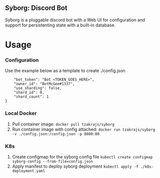 ## Syborg: Discord Bot

Syborg is a pluggable discord bot with a Web UI for configuration and support for persistenting state with a built-in database.

# Usage

### Configuration
Use the example below as a template to create ./config.json
```{
	"bot_token": "Bot <TOKEN_GOES_HERE>",
	"owner_id": "BotMcGee#1337",
	"use_sharding": false,
	"shard_id": 0,
	"shard_count": 1
}
```

### Local Docker
1. Pull container image: `docker pull tzakrajs/syborg`
1. Run container image with config attached: `docker run tzakrajs/syborg -v ./config.json:/config.json -p 8080:80`

### K8s
1. Create configmap for the syborg config file `kubectl create configmap syborg-config --from-file=config.json`
1. Apply manifest to deploy syborg deployment `kubectl apply -f ./k8s-deployment.yaml`